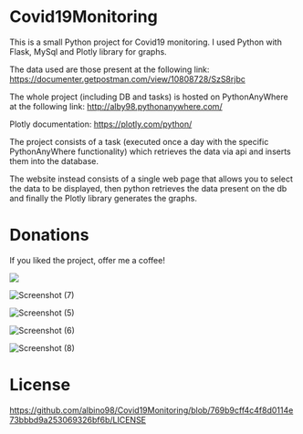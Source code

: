 # Covid19Monitoring

This is a small Python project for Covid19 monitoring. I used Python with Flask, MySql and Plotly library for graphs.

The data used are those present at the following link: https://documenter.getpostman.com/view/10808728/SzS8rjbc

The whole project (including DB and tasks) is hosted on PythonAnyWhere at the following link: http://alby98.pythonanywhere.com/

Plotly documentation: https://plotly.com/python/

The project consists of a task (executed once a day with the specific PythonAnyWhere functionality) which retrieves the data via api and inserts them into the database.

The website instead consists of a single web page that allows you to select the data to be displayed, then python retrieves the data present on the db and finally the Plotly library generates the graphs.

# Donations

If you liked the project, offer me a coffee!

[![](https://www.paypalobjects.com/en_US/i/btn/btn_donateCC_LG.gif)](https://www.paypal.com/cgi-bin/webscr?cmd=_s-xclick&hosted_button_id=3JUUFBA5MUU4Q)

![Screenshot (7)](https://user-images.githubusercontent.com/63566699/115144604-dd42ca80-a04d-11eb-9896-1bd9be36c0e1.png)


![Screenshot (5)](https://user-images.githubusercontent.com/63566699/115144610-e6339c00-a04d-11eb-9170-4f72f969ed53.png)


![Screenshot (6)](https://user-images.githubusercontent.com/63566699/115144618-ecc21380-a04d-11eb-9d44-48e73c621242.png)


![Screenshot (8)](https://user-images.githubusercontent.com/63566699/115144640-0e22ff80-a04e-11eb-9c9e-c826c3730110.png)

# License

https://github.com/albino98/Covid19Monitoring/blob/769b9cff4c4f8d0114e73bbbd9a253069326bf6b/LICENSE
